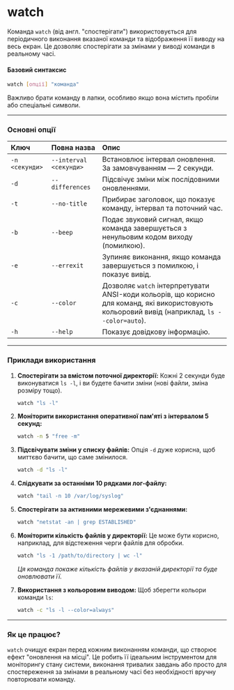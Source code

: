 # watch

Команда `watch` (від англ. "спостерігати") використовується для періодичного виконання вказаної команди та відображення її виводу на весь екран. Це дозволяє спостерігати за змінами у виводі команди в реальному часі.

#### **Базовий синтаксис**

```bash
watch [опції] "команда"
```
Важливо брати команду в лапки, особливо якщо вона містить пробіли або спеціальні символи.

---

### **Основні опції**

| Ключ | Повна назва | Опис |
| :--- | :--- | :--- |
| `-n <секунди>` | `--interval <секунди>` | Встановлює інтервал оновлення. За замовчуванням — 2 секунди. |
| `-d` | `--differences` | Підсвічує зміни між послідовними оновленнями. |
| `-t` | `--no-title` | Прибирає заголовок, що показує команду, інтервал та поточний час. |
| `-b` | `--beep` | Подає звуковий сигнал, якщо команда завершується з ненульовим кодом виходу (помилкою). |
| `-e` | `--errexit` | Зупиняє виконання, якщо команда завершується з помилкою, і показує вивід. |
| `-c` | `--color` | Дозволяє `watch` інтерпретувати ANSI-коди кольорів, що корисно для команд, які використовують кольоровий вивід (наприклад, `ls --color=auto`). |
| `-h` | `--help` | Показує довідкову інформацію. |

---

### **Приклади використання**

1.  **Спостерігати за вмістом поточної директорії:**
    Кожні 2 секунди буде виконуватися `ls -l`, і ви будете бачити зміни (нові файли, зміна розміру тощо).
    ```bash
    watch "ls -l"
    ```

2.  **Моніторити використання оперативної пам'яті з інтервалом 5 секунд:**
    ```bash
    watch -n 5 "free -m"
    ```

3.  **Підсвічувати зміни у списку файлів:**
    Опція `-d` дуже корисна, щоб миттєво бачити, що саме змінилося.
    ```bash
    watch -d "ls -l"
    ```

4.  **Слідкувати за останніми 10 рядками лог-файлу:**
    ```bash
    watch "tail -n 10 /var/log/syslog"
    ```

5.  **Спостерігати за активними мережевими з'єднаннями:**
    ```bash
    watch "netstat -an | grep ESTABLISHED"
    ```

6.  **Моніторити кількість файлів у директорії:**
    Це може бути корисно, наприклад, для відстеження черги файлів для обробки.
    ```bash
    watch "ls -1 /path/to/directory | wc -l"
    ```
    *Ця команда покаже кількість файлів у вказаній директорії та буде оновлювати її.*

7.  **Використання з кольоровим виводом:**
    Щоб зберегти кольори команди `ls`:
    ```bash
    watch -c "ls -l --color=always"
    ```

---

### **Як це працює?**

`watch` очищує екран перед кожним виконанням команди, що створює ефект "оновлення на місці". Це робить її ідеальним інструментом для моніторингу стану системи, виконання тривалих завдань або просто для спостереження за змінами в реальному часі без необхідності вручну повторювати команду.
